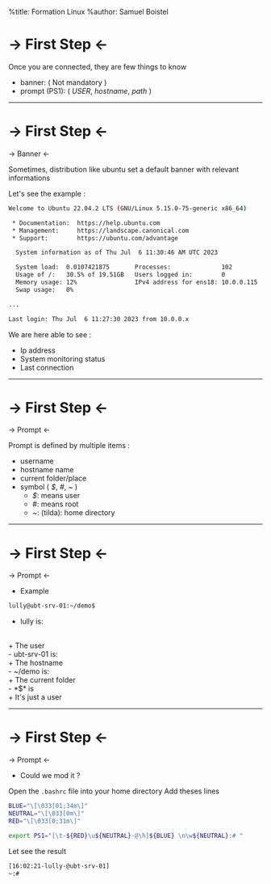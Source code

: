 %title: Formation Linux
%author: Samuel Boistel

-> First Step <-
===

Once you are connected, they are few things to know

+ banner:   ( Not mandatory )
+ prompt (PS1):   ( *USER*, *hostname*, *path* )

---

-> First Step <-
===

-> Banner <-

Sometimes, distribution like ubuntu set a default banner with relevant informations

Let's see the example :
```bash
Welcome to Ubuntu 22.04.2 LTS (GNU/Linux 5.15.0-75-generic x86_64)

 * Documentation:  https://help.ubuntu.com
 * Management:     https://landscape.canonical.com
 * Support:        https://ubuntu.com/advantage

  System information as of Thu Jul  6 11:30:46 AM UTC 2023

  System load:  0.0107421875       Processes:              102
  Usage of /:   30.5% of 19.51GB   Users logged in:        0
  Memory usage: 12%                IPv4 address for ens18: 10.0.0.115
  Swap usage:   0%

...

Last login: Thu Jul  6 11:27:30 2023 from 10.0.0.x
```

We are here able to see :
- Ip address
- System monitoring status
- Last connection

---

-> First Step <-
===

-> Prompt <-

Prompt is defined by multiple items :
- username
- hostname name
- current folder/place
- symbol ( *$*, *#*, *~* )
  + *$*: means user
  + *#*: means root
  + *~*: (tilda): home directory

---

-> First Step <-
===

-> Prompt <-

- Example

```bash
lully@ubt-srv-01:~/demo$
```

- lully is:
<br>
  + The user
<br>
- ubt-srv-01 is:
<br>
  + The hostname
<br>
- ~/demo is:
<br>
  + The current folder
<br>
- *$* is
<br>
  + It's just a user

---

-> First Step <-
===

-> Prompt <-

- Could we mod it ?

Open the `.bashrc` file into your home directory
Add theses lines

```bash
BLUE="\[\033[01;34m\]"
NEUTRAL="\[\033[0m\]"
RED="\[\033[0;31m\]"

export PS1="[\t-${RED}\u${NEUTRAL}-@\h]${BLUE} \n\w${NEUTRAL}:# "
```

Let see the result

```bash
[16:02:21-lully-@ubt-srv-01]
~:#
```
